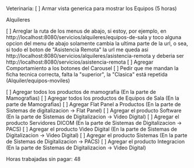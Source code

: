 Veterinaria:
[ ] Armar vista generica para mostrar los Equipos (5 horas)

Alquileres

[ ] Arreglar la ruta de los menus de abajo, si estoy, por ejemplo, en http://localhost:8080/servicios/alquileres/equipos-de-sala y toco alguna opcion del menu de abajo solamente cambia la ultima parte de la url, o sea, si todo el boton de "Asistencia Remota" la url me queda asi http://localhost:8080/servicios/alquileres/asistencia-remota y deberia ser http://localhost:8080/servicios/asistencia-remota
[ ] Agregar Comportamiento a los botones del Carousel
[ ] Pedir que me mandan la ficha tecnica correcta, falta la "superior", la "Clasica" está repetida (Alquiler/equipos-moviles)


[ ] Agregar todos los productos de mamografia (En la parte de Mamografias)
[ ] Agregar todos los productos de Equipos de Sala (En la parte de Mamografias)
[ ] Agregar Flat Panel a Productos (En la parte de Sistemas de digitalizacion -> Flat Panel)
[ ] Agregar el producto Software (En la parte de Sistemas de Digitalizacion -> Video Digital)
[ ] Agregar el producto Servidores DICOM (En la parte de Sistemas de Digitalizacion -> PACS)
[ ] Agregar el producto Video Digital (En la parte de Sistemas de Digitalizacion -> Video Digital)
[ ] Agregar el producto Sistemas (En la parte de Sistemas de Digitalizacion -> PACS)
[ ] Agregar el producto Integracion (En la parte de Sistemas de Digitalizacion -> Video Digital)

Horas trabajadas sin pagar: 48

